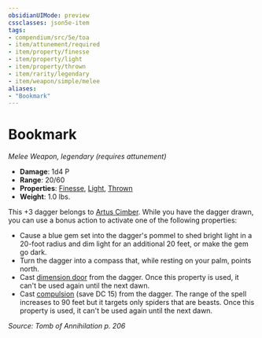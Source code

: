 ```yaml
---
obsidianUIMode: preview
cssclasses: json5e-item
tags:
- compendium/src/5e/toa
- item/attunement/required
- item/property/finesse
- item/property/light
- item/property/thrown
- item/rarity/legendary
- item/weapon/simple/melee
aliases: 
- "Bookmark"
---
```

# Bookmark
*Melee Weapon, legendary (requires attunement)*  

- **Damage**: 1d4 P
- **Range**: 20/60
- **Properties**: [Finesse](/Systems/5e/rules/item-properties.md#Finesse), [Light](/Systems/5e/rules/item-properties.md#Light), [Thrown](/Systems/5e/rules/item-properties.md#Thrown)
- **Weight**: 1.0 lbs.

This +3 dagger belongs to [Artus Cimber](/Systems/5e/bestiary/npc/artus-cimber-toa.md). While you have the dagger drawn, you can use a bonus action to activate one of the following properties:

- Cause a blue gem set into the dagger's pommel to shed bright light in a 20-foot radius and dim light for an additional 20 feet, or make the gem go dark.  
- Turn the dagger into a compass that, while resting on your palm, points north.  
- Cast [dimension door](/Systems/5e/spells/dimension-door.md) from the dagger. Once this property is used, it can't be used again until the next dawn.  
- Cast [compulsion](/Systems/5e/spells/compulsion.md) (save DC 15) from the dagger. The range of the spell increases to 90 feet but it targets only spiders that are beasts. Once this property is used, it can't be used again until the next dawn.  

*Source: Tomb of Annihilation p. 206*